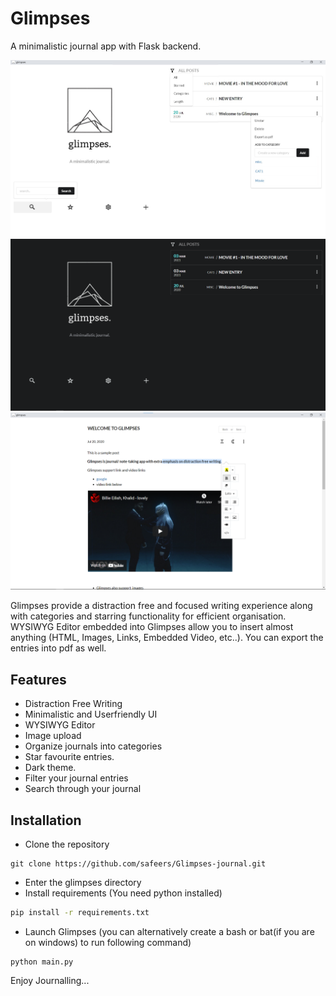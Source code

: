 # Glimpses

A minimalistic journal app with Flask backend.

![](img/2021-03-04-14-34-59.png)
![](img/2021-03-04-14-21-38.png)
![](img/2021-03-04-14-37-28.png)

Glimpses provide a distraction free and focused writing experience along with categories and starring functionality for efficient organisation. WYSIWYG Editor embedded into Glimpses allow you to insert almost anything (HTML, Images, Links, Embedded Video, etc..). You can export the entries into pdf as well.

## Features
- Distraction Free Writing
- Minimalistic and Userfriendly UI
- WYSIWYG Editor
- Image upload
- Organize journals into categories
- Star favourite entries.
- Dark theme.
- Filter your journal entries
- Search through your journal




## Installation
- Clone the repository
```git
git clone https://github.com/safeers/Glimpses-journal.git
```
- Enter the glimpses directory
- Install requirements (You need python installed)
```bash
pip install -r requirements.txt
```
- Launch Glimpses (you can alternatively create a bash or bat(if you are on windows) to run following command)
```
python main.py
```

Enjoy Journalling...